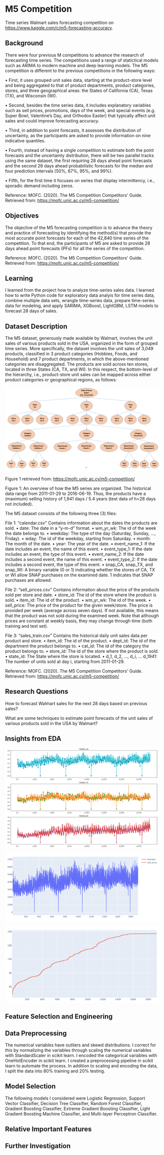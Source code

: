 # M5 Competition
Time series Walmart sales forecasting competition on https://www.kaggle.com/c/m5-forecasting-accuracy.

## Background
There were four previous M competitions to advance the research of forecasting time series.  The competitions used a range of statictical models such as ARIMA to modern machine and deep learning models.  The M5 competition is different to the previous competitions in the following ways:

•	First, it uses grouped unit sales data, starting at the product-store level and being aggregated to that of product departments, product categories, stores, and three geographical areas: the States of California (CA), Texas (TX), and Wisconsin (WI).

•	Second, besides the time series data, it includes explanatory variables such as sell prices, promotions, days of the week, and special events (e.g. Super Bowl, Valentine’s Day, and Orthodox Easter) that typically affect unit sales and could improve forecasting accuracy.

•	Third, in addition to point forecasts, it assesses the distribution of uncertainty, as the participants are asked to provide information on nine indicative quantiles.

•	Fourth, instead of having a single competition to estimate both the point forecasts and the uncertainty distribution, there will be two parallel tracks using the same dataset, the first requiring 28 days ahead point forecasts and the second 28 days ahead probabilistic forecasts for the median and four prediction intervals (50%, 67%, 95%, and 99%).

•	Fifth, for the first time it focuses on series that display intermittency, i.e., sporadic demand including zeros.

Reference:
MOFC. (2020). The M5 Competition Competitors' Guide. Retrieved from:  https://mofc.unic.ac.cy/m5-competition/ 

## Objectives
The objective of the M5 forecasting competition is to advance the theory and practice of forecasting by identifying the method(s) that provide the most accurate point forecasts for each of the 42,840 time series of the competition.  To that end, the participants of M5 are asked to provide 28 days ahead point forecasts (PFs) for all the series of the competition.

Reference:
MOFC. (2020). The M5 Competition Competitors' Guide. Retrieved from:  https://mofc.unic.ac.cy/m5-competition/ 

## Learning
I learned from the project how to analyze time-series sales data.  I learned how to write Python code for exploratory data analyis for time series data, combine multiple data sets, wrangle time-series data, prepare time-series data for modeling, and apply SARIMA, XGBoost, LightGBM, LSTM models to forecast 28 days of sales.  

## Dataset Description
The M5 dataset, generously made available by Walmart, involves the unit sales of various products sold in the USA, organized in the form of grouped time series. More specifically, the dataset involves the unit sales of 3,049 products, classified in 3 product categories (Hobbies, Foods, and Household) and 7 product departments, in which the above-mentioned categories are disaggregated.  The products are sold across ten stores, located in three States (CA, TX, and WI). In this respect, the bottom-level of the hierarchy, i.e., product-store unit sales can be mapped across either product categories or geographical regions, as follows:

![](Images/dataset_diagram.png)

Figure 1 retrieved from: https://mofc.unic.ac.cy/m5-competition/

Figure 1: An overview of how the M5 series are organized.
The historical data range from 2011-01-29 to 2016-06-19. Thus, the products have a (maximum) selling history of 1,941  days / 5.4 years (test data of h=28 days not included). 

The M5 dataset consists of the following three (3) files:

File 1: “calendar.csv” 
Contains information about the dates the products are sold.
•	date: The date in a “y-m-d” format.
•	wm_yr_wk: The id of the week the date belongs to.
•	weekday: The type of the day (Saturday, Sunday, …, Friday).
•	wday: The id of the weekday, starting from Saturday.
•	month: The month of the date.
•	year: The year of the date.
•	event_name_1: If the date includes an event, the name of this event.
•	event_type_1: If the date includes an event, the type of this event.
•	event_name_2: If the date includes a second event, the name of this event.
•	event_type_2: If the date includes a second event, the type of this event.
•	snap_CA, snap_TX, and snap_WI: A binary variable (0 or 1) indicating whether the stores of CA, TX or WI allow SNAP  purchases on the examined date. 1 indicates that SNAP purchases are allowed.

File 2: “sell_prices.csv”
Contains information about the price of the products sold per store and date.
•	store_id: The id of the store where the product is sold. 
•	item_id: The id of the product.
•	wm_yr_wk: The id of the week.
•	sell_price: The price of the product for the given week/store. The price is provided per week (average across seven days). If not available, this means that the product was not sold during the examined week. Note that although prices are constant at weekly basis, they may change through time (both training and test set).  

File 3: “sales_train.csv” 
Contains the historical daily unit sales data per product and store.
•	item_id: The id of the product.
•	dept_id: The id of the department the product belongs to.
•	cat_id: The id of the category the product belongs to.
•	store_id: The id of the store where the product is sold.
•	state_id: The State where the store is located.
•	d_1, d_2, …, d_i, … d_1941: The number of units sold at day i, starting from 2011-01-29. 

Reference:
MOFC. (2020). The M5 Competition Competitors' Guide. Retrieved from:  https://mofc.unic.ac.cy/m5-competition/ 

## Research Questions
How to forecast Walmart sales for the next 28 days based on previous sales?

What are some techniques to estimate point forecasts of the unit sales of various products sold in the USA by Walmart?

## Insights from EDA
![](Images/foods_states_image.PNG)




![](Images/demand_CA_image.PNG)




![](Images/sell_price_CA_image.PNG)
## Feature Selection and Engineering


## Data Preprocessing
The numerical variables have outliers and skewd distributions.  I correct for this by normalizing the variables through scaling the numerical variables with StandardScaler in scikit learn.  I encoded the categorical variables with OneHotEncoder in scikit learn.  I created a preprocessing pipeline in scikit learn to automate the process.  In addition to scaling and encoding the data, I split the data into 80% training and 20% testing.

## Model Selection
The following models I considered were Logistic Regression, Support Vector Classifier, Decision Tree Classifier, Random Forest Classifier, Gradient Boosting Classifier, Extreme Gradient Boosting Classifier, Light Gradient Boosting Machine Classifier, and Multi-layer Perceptron Classifier.  


## Relative Important Features


## Further Investigation


